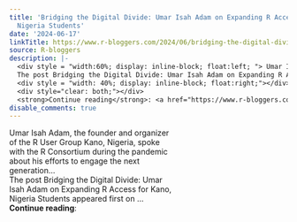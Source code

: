 ```yaml
---
title: 'Bridging the Digital Divide: Umar Isah Adam on Expanding R Access for Kano,
  Nigeria Students'
date: '2024-06-17'
linkTitle: https://www.r-bloggers.com/2024/06/bridging-the-digital-divide-umar-isah-adam-on-expanding-r-access-for-kano-nigeria-students/
source: R-bloggers
description: |-
  <div style = "width:60%; display: inline-block; float:left; "> Umar Isah Adam, the founder and organizer of the R User Group Kano, Nigeria, spoke with the R Consortium during the pandemic about his efforts to engage the next generation...<br />
  The post Bridging the Digital Divide: Umar Isah Adam on Expanding R Access for Kano, Nigeria Students appeared first on ...</div>
  <div style = "width: 40%; display: inline-block; float:right;"></div>
  <div style="clear: both;"></div>
  <strong>Continue reading</strong>: <a href="https://www.r-bloggers.com/2024/06/bridging-the-digital-divide-umar-isah-adam-on- ...
disable_comments: true
---
```

<div style = "width:60%; display: inline-block; float:left; "> Umar Isah Adam, the founder and organizer of the R User Group Kano, Nigeria, spoke with the R Consortium during the pandemic about his efforts to engage the next generation...<br />
The post Bridging the Digital Divide: Umar Isah Adam on Expanding R Access for Kano, Nigeria Students appeared first on ...</div>
<div style = "width: 40%; display: inline-block; float:right;"></div>
<div style="clear: both;"></div>
<strong>Continue reading</strong>: <a href="https://www.r-bloggers.com/2024/06/bridging-the-digital-divide-umar-isah-adam-on- ...